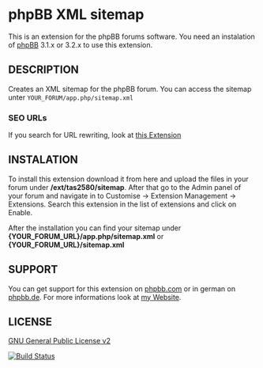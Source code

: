 # phpBB XML sitemap

This is an extension for the phpBB forums software. You need an instalation of <a href="https://github.com/phpbb/phpbb">phpBB</a> 3.1.x or 3.2.x to use this extension.

DESCRIPTION
-------
Creates an XML sitemap for the phpBB forum. You can access the sitemap unter <code>YOUR_FORUM/app.php/sitemap.xml</code>

### SEO URLs
If you search for URL rewriting, look at <a href="https://github.com/tas2580/seourls">this Extension</a>

INSTALATION
----------
To install this extension download it from here and upload the files in your forum under <b>/ext/tas2580/sitemap</b>.
After that go to the Admin panel of your forum and navigate in to Customise -> Extension Management -> Extensions. Search this extension in the list of extensions and click on Enable.

After the installation you can find your sitemap under <b>{YOUR_FORUM_URL}/app.php/sitemap.xml</b> or <b>{YOUR_FORUM_URL}/sitemap.xml</b>

SUPPORT
-------
You can get support for this extension on <a href="https://www.phpbb.com/community/viewtopic.php?f=456&t=2344456">phpbb.com</a>
or in german on <a href="https://www.phpbb.de/community/viewtopic.php?f=149&t=235901">phpbb.de</a>. For more informations look at
<a href="https://tas2580.net/downloads/phpbb-sitemap/">my Website</a>.

LICENSE
-------
<a href="http://opensource.org/licenses/gpl-2.0.php">GNU General Public License v2</a>

[![Build Status](https://travis-ci.org/tas2580/sitemap.svg?branch=master)](https://travis-ci.org/tas2580/sitemap)
